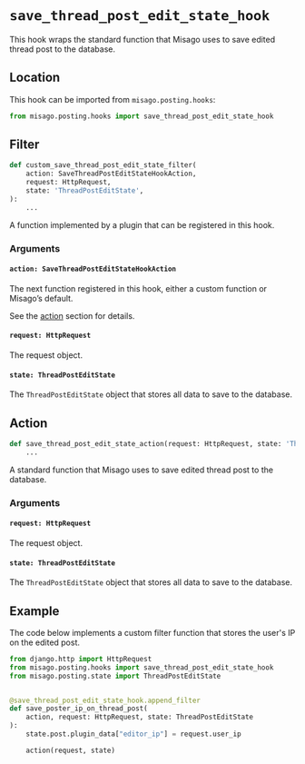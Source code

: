 # `save_thread_post_edit_state_hook`

This hook wraps the standard function that Misago uses to save edited thread post to the database.


## Location

This hook can be imported from `misago.posting.hooks`:

```python
from misago.posting.hooks import save_thread_post_edit_state_hook
```


## Filter

```python
def custom_save_thread_post_edit_state_filter(
    action: SaveThreadPostEditStateHookAction,
    request: HttpRequest,
    state: 'ThreadPostEditState',
):
    ...
```

A function implemented by a plugin that can be registered in this hook.


### Arguments

#### `action: SaveThreadPostEditStateHookAction`

The next function registered in this hook, either a custom function or Misago’s default.

See the [action](#action) section for details.


#### `request: HttpRequest`

The request object.


#### `state: ThreadPostEditState`

The `ThreadPostEditState` object that stores all data to save to the database.


## Action

```python
def save_thread_post_edit_state_action(request: HttpRequest, state: 'ThreadPostEditState'):
    ...
```

A standard function that Misago uses to save edited thread post to the database.


### Arguments

#### `request: HttpRequest`

The request object.


#### `state: ThreadPostEditState`

The `ThreadPostEditState` object that stores all data to save to the database.


## Example

The code below implements a custom filter function that stores the user's IP on the edited post.

```python
from django.http import HttpRequest
from misago.posting.hooks import save_thread_post_edit_state_hook
from misago.posting.state import ThreadPostEditState


@save_thread_post_edit_state_hook.append_filter
def save_poster_ip_on_thread_post(
    action, request: HttpRequest, state: ThreadPostEditState
):
    state.post.plugin_data["editor_ip"] = request.user_ip

    action(request, state)
```